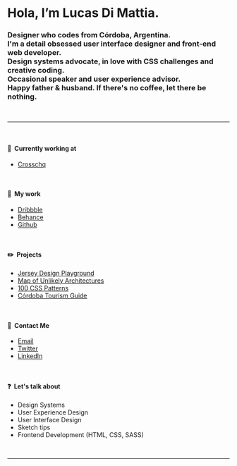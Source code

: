 # Hola, I’m Lucas Di Mattia.

### Designer who codes from Córdoba, Argentina. <br/> I'm a detail obsessed user interface designer and front-end web developer. <br/> Design systems advocate, in love with CSS challenges and creative coding. <br/>Occasional speaker and user experience advisor. <br/>Happy father & husband. If there's no coffee, let there be nothing.

&nbsp;

***

&nbsp;

#### 📂&nbsp;&nbsp;Currently working at
* [Crosschq](https://www.crosschq.com)

&nbsp;

#### 📂&nbsp;&nbsp;My work
* [Dribbble](http://www.dribbble.com/untallucas)
* [Behance](http://www.behance.com/untallucas)
* [Github](https://github.com/untallucas)

&nbsp;

#### ✏️&nbsp;&nbsp;Projects
* [Jersey Design Playground](https://jerseydesign.untallucas.com) 
* [Map of Unlikely Architectures](https://arquitecturasimprobables.untallucas.com) 
* [100 CSS Patterns](http://100-css-patterns.afterseven.com.ar/) 
* [Córdoba Tourism Guide](https://cordoba.maapu.com/) 

&nbsp;

#### 💬&nbsp;&nbsp;Contact Me
* [Email](mailto:hola@untallucas.com)
* [Twitter](http://www.twitter.com/untallucas)
* [LinkedIn](http://www.linkedin.com/in/lucasdimattia)

&nbsp;

#### ❓&nbsp;&nbsp;Let's talk about
* Design Systems
* User Experience Design
* User Interface Design
* Sketch tips
* Frontend Development (HTML, CSS, SASS)

&nbsp;

***
